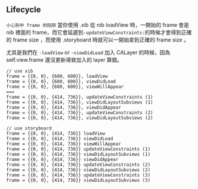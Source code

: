 ## Lifecycle 
`小心別中 frame 的陷阱`
當你使用 .xib 從 nib loadView 時，一開始的 frame 會是 nib 裡面的 frame，而它會延遲到`-updateViewConstraints:`的時候才會得到正確的 frame size ，而使用 .storyboard 時就可以一開始拿到正確的 frame size 。

尤其是我們在 `-loadView` or `-viewDidLoad` 加入 CALayer 的時候，因為 self.view.frame 還沒更新導致加入的 layer 算錯。


```
// use xib
frame = {{0, 0}, {600, 600}}, loadView
frame = {{0, 0}, {600, 600}}, viewDidLoad
frame = {{0, 0}, {600, 600}}, viewWillAppear
===
frame = {{0, 0}, {414, 736}}, updateViewConstraints (1)
frame = {{0, 0}, {414, 736}}, viewDidLayoutSubviews (1)
frame = {{0, 0}, {414, 736}}, viewDidAppear
frame = {{0, 0}, {414, 736}}, updateViewConstraints (2)
frame = {{0, 0}, {414, 736}}, viewDidLayoutSubviews (2)

// use storyboard
frame = {{0, 0}, {414, 736}} loadView 
frame = {{0, 0}, {414, 736}} viewDidLoad 
frame = {{0, 0}, {414, 736}} viewWillAppear 
frame = {{0, 0}, {414, 736}} updateViewConstraints (1)
frame = {{0, 0}, {414, 736}} viewDidLayoutSubviews (1)
frame = {{0, 0}, {414, 736}} viewDidAppear 
frame = {{0, 0}, {414, 736}} updateViewConstraints (2)
frame = {{0, 0}, {414, 736}} viewDidLayoutSubviews (2)
frame = {{0, 0}, {414, 736}} updateViewConstraints (3)
frame = {{0, 0}, {414, 736}} viewDidLayoutSubviews (3)
```